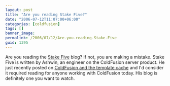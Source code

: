```yaml
---
layout: post
title: "Are you reading Stake Five?"
date: "2006-07-12T11:07:00+06:00"
categories: [coldfusion]
tags: []
banner_image: 
permalink: /2006/07/12/Are-you-reading-Stake-Five
guid: 1395
---
```


Are you reading the <a href="http://blogs.sanmathi.org/ashwin/">Stake Five</a> blog? If not, you are making a mistake. Stake Five is written by Ashwin, an engineer on the ColdFusion server product. He just recently posted on <a href="http://blogs.sanmathi.org/ashwin/2006/07/12/tangling-with-the-template-cache/">ColdFusion and the template cache</a> and I'd consider it required reading for anyone working with ColdFusion today. His blog is definitely one you want to watch.